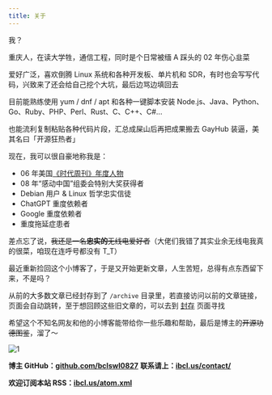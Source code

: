 ```yaml
---
title: 关于
---
```


我？

重庆人，在读大学牲，通信工程，同时是个日常被缅 A 踩头的 02 年伤心韭菜

爱好广泛，喜欢倒腾 Linux 系统和各种开发板、单片机和 SDR，有时也会写写代码，兴致来了还会给自己挖个大坑，最后边骂边填回去

目前能熟练使用 yum / dnf / apt 和各种一键脚本安装 Node.js、Java、Python、Go、Ruby、PHP、Perl、Rust、C、C++、C#...

也能流利复制粘贴各种代码片段，汇总成屎山后再把成果搬去 GayHub 装逼，美其名曰「开源狂热者」

现在，我可以很自豪地称我是：

 - 06 年美国[《时代周刊》年度人物](https://en.wikipedia.org/wiki/You_%28Time_Person_of_the_Year%29)
 - 08 年“感动中国”组委会特别大奖获得者
 - Debian 用户 & Linux 哲学忠实信徒
 - ChatGPT 重度依赖者
 - Google 重度依赖者
 - 重度拖延症患者

差点忘了说，~~我还是一名**忠实的**无线电爱好者~~（大佬们我错了其实业余无线电我真的很菜，咱现在连呼号都没有 T_T）

最近重新捡回这个小博客了，于是又开始更新文章，人生苦短，总得有点东西留下来，不是吗？

从前的大多数文章已经封存到了 `/archive` 目录里，若直接访问以前的文章链接，页面会自动跳转，至于想回顾这些旧文章的，可以去到 [封存](/archive) 页面寻找

希望这个不知名网友和他的小博客能带给你一些乐趣和帮助，最后是博主的~~开源功德图鉴~~，溜了～

![1](https://github-readme-stats.vercel.app/api?username=bclswl0827&show_icons=true&bg_color=ffffff&border_color=d0d7de&hide_title=true&disable_animations=true&include_all_commits=true&count_private=true&role=OWNER,COLLABORATOR,ORGANIZATION_MEMBER)

**博主 GitHub：[github.com/bclswl0827](https://github.com/bclswl0827)**
**联系请上：[ibcl.us/contact/](https://ibcl.us/contact/)**

**欢迎订阅本站 RSS：[ibcl.us/atom.xml](https://ibcl.us/atom.xml)**

